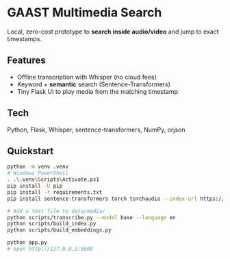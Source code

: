 # GAAST Multimedia Search

Local, zero-cost prototype to **search inside audio/video** and jump to exact timestamps.

## Features
- Offline transcription with Whisper (no cloud fees)
- Keyword + **semantic** search (Sentence-Transformers)
- Tiny Flask UI to play media from the matching timestamp

## Tech
Python, Flask, Whisper, sentence-transformers, NumPy, orjson

## Quickstart
```bash
python -m venv .venv
# Windows PowerShell
. .\.venv\Scripts\Activate.ps1
pip install -U pip
pip install -r requirements.txt
pip install sentence-transformers torch torchaudio --index-url https://download.pytorch.org/whl/cpu

# Add a test file to data/media/
python scripts/transcribe.py --model base --language en
python scripts/build_index.py
python scripts/build_embeddings.py

python app.py
# open http://127.0.0.1:5000
